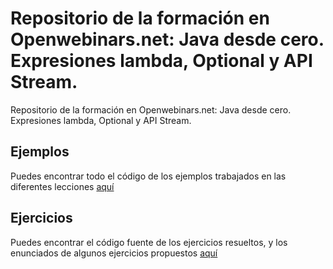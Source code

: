 # Repositorio de la formación en Openwebinars.net: Java desde cero. Expresiones lambda, Optional y API Stream.
Repositorio de la formación en Openwebinars.net: Java desde cero. Expresiones lambda, Optional y API Stream.

## Ejemplos

Puedes encontrar todo el código de los ejemplos trabajados en las diferentes lecciones [aquí](./Ejemplos/)

## Ejercicios

Puedes encontrar el código fuente de los ejercicios resueltos, y los enunciados de algunos ejercicios propuestos [aquí](./Ejercicios/)
